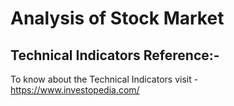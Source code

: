 # Analysis of Stock Market

## Technical Indicators Reference:-
To know about the Technical Indicators visit - https://www.investopedia.com/

